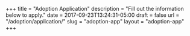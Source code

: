 +++
title = "Adoption Application"
description = "Fill out the information below to apply."
date = 2017-09-23T13:24:31-05:00
draft = false
url = "/adoption/application/"
slug = "adoption-app"
layout = "adoption-app"
+++
